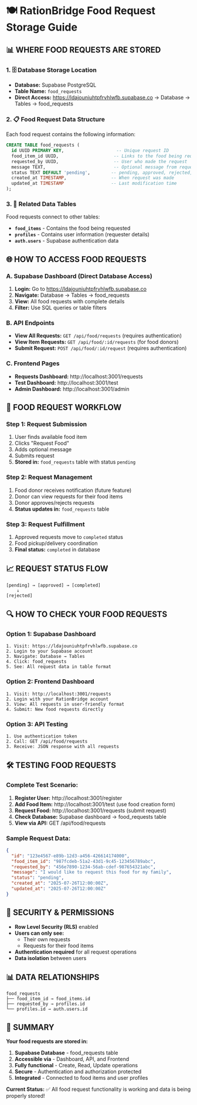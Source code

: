 # 🍽️ RationBridge Food Request Storage Guide

## 📊 **WHERE FOOD REQUESTS ARE STORED**

### **1. 🗄️ Database Storage Location**
- **Database:** Supabase PostgreSQL
- **Table Name:** `food_requests`
- **Direct Access:** https://ldajouniuhtpfrvhlwfb.supabase.co → Database → Tables → food_requests

### **2. 📋 Food Request Data Structure**

Each food request contains the following information:

```sql
CREATE TABLE food_requests (
  id UUID PRIMARY KEY,                    -- Unique request ID
  food_item_id UUID,                     -- Links to the food being requested
  requested_by UUID,                     -- User who made the request
  message TEXT,                          -- Optional message from requester
  status TEXT DEFAULT 'pending',        -- pending, approved, rejected, completed
  created_at TIMESTAMP,                 -- When request was made
  updated_at TIMESTAMP                  -- Last modification time
);
```

### **3. 🔗 Related Data Tables**

Food requests connect to other tables:
- **`food_items`** - Contains the food being requested
- **`profiles`** - Contains user information (requester details)
- **`auth.users`** - Supabase authentication data

## 🌐 **HOW TO ACCESS FOOD REQUESTS**

### **A. Supabase Dashboard (Direct Database Access)**
1. **Login:** Go to https://ldajouniuhtpfrvhlwfb.supabase.co
2. **Navigate:** Database → Tables → food_requests
3. **View:** All food requests with complete details
4. **Filter:** Use SQL queries or table filters

### **B. API Endpoints**
- **View All Requests:** `GET /api/food/requests` (requires authentication)
- **View Item Requests:** `GET /api/food/:id/requests` (for food donors)
- **Submit Request:** `POST /api/food/:id/request` (requires authentication)

### **C. Frontend Pages**
- **Requests Dashboard:** http://localhost:3001/requests
- **Test Dashboard:** http://localhost:3001/test
- **Admin Dashboard:** http://localhost:3001/admin

## 🔄 **FOOD REQUEST WORKFLOW**

### **Step 1: Request Submission**
1. User finds available food item
2. Clicks "Request Food"
3. Adds optional message
4. Submits request
5. **Stored in:** `food_requests` table with status `pending`

### **Step 2: Request Management**
1. Food donor receives notification (future feature)
2. Donor can view requests for their food items
3. Donor approves/rejects requests
4. **Status updates in:** `food_requests` table

### **Step 3: Request Fulfillment**
1. Approved requests move to `completed` status
2. Food pickup/delivery coordination
3. **Final status:** `completed` in database

## 📈 **REQUEST STATUS FLOW**

```
[pending] → [approved] → [completed]
    ↓
[rejected]
```

## 🔍 **HOW TO CHECK YOUR FOOD REQUESTS**

### **Option 1: Supabase Dashboard**
```
1. Visit: https://ldajouniuhtpfrvhlwfb.supabase.co
2. Login to your Supabase account
3. Navigate: Database → Tables
4. Click: food_requests
5. See: All request data in table format
```

### **Option 2: Frontend Dashboard**
```
1. Visit: http://localhost:3001/requests
2. Login with your RationBridge account
3. View: All requests in user-friendly format
4. Submit: New food requests directly
```

### **Option 3: API Testing**
```
1. Use authentication token
2. Call: GET /api/food/requests
3. Receive: JSON response with all requests
```

## 🛠️ **TESTING FOOD REQUESTS**

### **Complete Test Scenario:**
1. **Register User:** http://localhost:3001/register
2. **Add Food Item:** http://localhost:3001/test (use food creation form)
3. **Request Food:** http://localhost:3001/requests (submit request)
4. **Check Database:** Supabase dashboard → food_requests table
5. **View via API:** GET /api/food/requests

### **Sample Request Data:**
```json
{
  "id": "123e4567-e89b-12d3-a456-426614174000",
  "food_item_id": "987fcdeb-51a2-43d1-9c45-123456789abc",
  "requested_by": "456e7890-1234-56ab-cdef-987654321abc",
  "message": "I would like to request this food for my family",
  "status": "pending",
  "created_at": "2025-07-26T12:00:00Z",
  "updated_at": "2025-07-26T12:00:00Z"
}
```

## 🔐 **SECURITY & PERMISSIONS**

- **Row Level Security (RLS)** enabled
- **Users can only see:**
  - Their own requests
  - Requests for their food items
- **Authentication required** for all request operations
- **Data isolation** between users

## 📊 **DATA RELATIONSHIPS**

```
food_requests
├── food_item_id → food_items.id
├── requested_by → profiles.id
└── profiles.id → auth.users.id
```

## 🎯 **SUMMARY**

**Your food requests are stored in:**
1. **Supabase Database** - food_requests table
2. **Accessible via** - Dashboard, API, and Frontend
3. **Fully functional** - Create, Read, Update operations
4. **Secure** - Authentication and authorization protected
5. **Integrated** - Connected to food items and user profiles

**Current Status:** ✅ All food request functionality is working and data is being properly stored!
